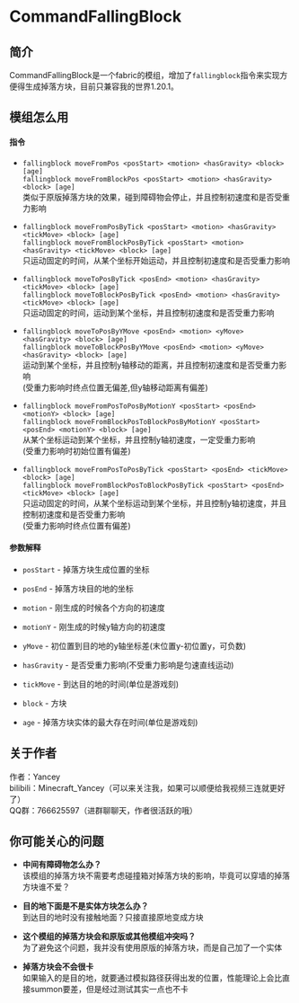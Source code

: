 # CommandFallingBlock

## 简介

CommandFallingBlock是一个fabric的模组，增加了`fallingblock`指令来实现方便得生成掉落方块，目前只兼容我的世界1.20.1。

## 模组怎么用

#### 指令

- `fallingblock moveFromPos <posStart> <motion> <hasGravity> <block> [age]`  
`fallingblock moveFromBlockPos <posStart> <motion> <hasGravity> <block> [age]`  
类似于原版掉落方块的效果，碰到障碍物会停止，并且控制初速度和是否受重力影响


- `fallingblock moveFromPosByTick <posStart> <motion> <hasGravity> <tickMove> <block> [age]`  
`fallingblock moveFromBlockPosByTick <posStart> <motion> <hasGravity> <tickMove> <block> [age]`  
只运动固定的时间，从某个坐标开始运动，并且控制初速度和是否受重力影响


- `fallingblock moveToPosByTick <posEnd> <motion> <hasGravity> <tickMove> <block> [age]`  
`fallingblock moveToBlockPosByTick <posEnd> <motion> <hasGravity> <tickMove> <block> [age]`  
只运动固定的时间，运动到某个坐标，并且控制初速度和是否受重力影响


- `fallingblock moveToPosByYMove <posEnd> <motion> <yMove> <hasGravity> <block> [age]`  
`fallingblock moveToBlockPosByYMove <posEnd> <motion> <yMove> <hasGravity> <block> [age]`  
运动到某个坐标，并且控制y轴移动的距离，并且控制初速度和是否受重力影响  
(受重力影响时终点位置无偏差,但y轴移动距离有偏差)


- `fallingblock moveFromPosToPosByMotionY <posStart> <posEnd> <motionY> <block> [age]`  
`fallingblock moveFromBlockPosToBlockPosByMotionY <posStart> <posEnd> <motionY> <block> [age]`  
从某个坐标运动到某个坐标，并且控制y轴初速度，一定受重力影响  
(受重力影响时初始位置有偏差)


- `fallingblock moveFromPosToPosByTick <posStart> <posEnd> <tickMove> <block> [age]`  
`fallingblock moveFromBlockPosToBlockPosByTick <posStart> <posEnd> <tickMove> <block> [age]`  
只运动固定的时间，从某个坐标运动到某个坐标，并且控制y轴初速度，并且控制初速度和是否受重力影响  
(受重力影响时终点位置有偏差)

#### 参数解释

- `posStart` - 掉落方块生成位置的坐标


- `posEnd` - 掉落方块目的地的坐标


- `motion` - 刚生成的时候各个方向的初速度


- `motionY` - 刚生成的时候y轴方向的初速度


- `yMove` - 初位置到目的地的y轴坐标差(末位置y-初位置y，可负数)


- `hasGravity` - 是否受重力影响(不受重力影响是匀速直线运动)


- `tickMove` - 到达目的地的时间(单位是游戏刻)


- `block` - 方块


- `age` - 掉落方块实体的最大存在时间(单位是游戏刻)

## 关于作者

作者：Yancey  
bilibili：Minecraft_Yancey（可以来关注我，如果可以顺便给我视频三连就更好了）  
QQ群：766625597（进群聊聊天，作者很活跃的哦）

## 你可能关心的问题

- **中间有障碍物怎么办？**  
该模组的掉落方块不需要考虑碰撞箱对掉落方块的影响，毕竟可以穿墙的掉落方块谁不爱？


- **目的地下面是不是实体方块怎么办？**  
到达目的地时没有接触地面？只接直接原地变成方块


- **这个模组的掉落方块会和原版或其他模组冲突吗？**  
为了避免这个问题，我并没有使用原版的掉落方块，而是自己加了一个实体


- **掉落方块会不会很卡**  
如果输入的是目的地，就要通过模拟路径获得出发的位置，性能理论上会比直接summon要差，但是经过测试其实一点也不卡